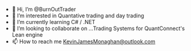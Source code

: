- 👋 Hi, I’m @BurnOutTrader
- 👀 I’m interested in Quantative trading and day trading
- 🌱 I’m currently learning C# / .NET
- 💞️ I’m looking to collaborate on ...Trading Systems for QuantConnect's Lean engine
- 📫 How to reach me KevinJamesMonaghan@outlook.com 

<!---
BurnOutTrader/BurnOutTrader is a ✨ special ✨ repository because its `README.md` (this file) appears on your GitHub profile.
You can click the Preview link to take a look at your changes.
--->
